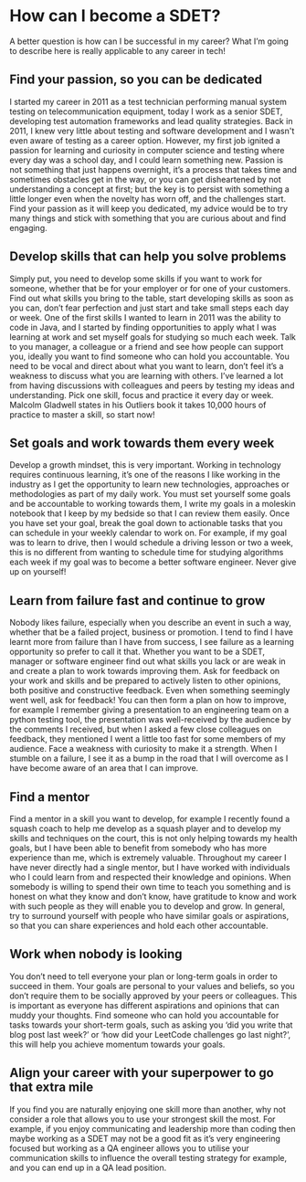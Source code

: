 # How can I become a SDET?

A better question is how can I be successful in my career? 
What I’m going to describe here is really applicable to any career in tech!

## Find your passion, so you can be dedicated

I started my career in 2011 as a test technician performing manual system testing on telecommunication equipment, 
today I work as a senior SDET, developing test automation frameworks and lead quality strategies. 
Back in 2011, I knew very little about testing and software development and I wasn't even aware of testing as a career 
option. However, my first job ignited a passion for learning and curiosity in computer science and testing where every 
day was a school day, and I could learn something new. Passion is not something that just happens overnight, 
it’s a process that takes time and sometimes obstacles get in the way, or you can get disheartened by not understanding 
a concept at first; but the key is to persist with something a little longer even when the novelty has worn off, and 
the challenges start. Find your passion as it will keep you dedicated, my advice would be to try many things and stick 
with something that you are curious about and find engaging.

## Develop skills that can help you solve problems

Simply put, you need to develop some skills if you want to work for someone, whether that be for your employer or for 
one of your customers. Find out what skills you bring to the table, start developing skills as soon as you can, don’t 
fear perfection and just start and take small steps each day or week. One of the first skills I wanted to learn in 2011 
was the ability to code in Java, and I started by finding opportunities to apply what I was learning at work and set 
myself goals for studying so much each week. Talk to you manager, a colleague or a friend and see how people can support 
you, ideally you want to find someone who can hold you accountable. You need to be vocal and direct about what you want 
to learn, don’t feel it’s a weakness to discuss what you are learning with others. I’ve learned a lot from having 
discussions with colleagues and peers by testing my ideas and understanding. Pick one skill, focus and practice it every 
day or week. 
Malcolm Gladwell states in his Outliers book it takes 10,000 hours of practice to master a skill, so start now!

## Set goals and work towards them every week

Develop a growth mindset, this is very important. Working in technology requires continuous learning, it’s one of the 
reasons I like working in the industry as I get the opportunity to learn new technologies, approaches or methodologies 
as part of my daily work. You must set yourself some goals and be accountable to working towards them, I write my goals 
in a moleskin notebook that I keep by my bedside so that I can review them easily. Once you have set your goal, break 
the goal down to actionable tasks that you can schedule in your weekly calendar to work on. For example, if my goal was 
to learn to drive, then I would schedule a driving lesson or two a week, this is no different from wanting to schedule 
time for studying algorithms each week if my goal was to become a better software engineer. Never give up on yourself!

## Learn from failure fast and continue to grow

Nobody likes failure, especially when you describe an event in such a way, whether that be a failed project, business or 
promotion. I tend to find I have learnt more from failure than I have from success, I see failure as a learning 
opportunity so prefer to call it that.
Whether you want to be a SDET, manager or software engineer find out what skills you lack or are weak in and create a 
plan to work towards improving them. Ask for feedback on your work and skills and be prepared to actively listen to 
other opinions, both positive and constructive feedback. Even when something seemingly went well, ask for feedback! 
You can then form a plan on how to improve, for example I remember giving a presentation to an engineering team on a 
python testing tool, the presentation was well-received by the audience by the comments I received, but when I asked a 
few close colleagues on feedback, they mentioned I went a little too fast for some members of my audience.
Face a weakness with curiosity to make it a strength. When I stumble on a failure, I see it as a bump in the road that I
will overcome as I have become aware of an area that I can improve.

## Find a mentor
Find a mentor in a skill you want to develop, for example I recently found a squash coach to help me develop as a squash
player and to develop my skills and techniques on the court, this is not only helping towards my health goals, but I 
have been able to benefit from somebody who has more experience than me, which is extremely valuable. Throughout my 
career I have never directly had a single mentor, but I have worked with individuals who I could learn from and 
respected their knowledge and opinions. When somebody is willing to spend their own time to teach you something and is 
honest on what they know and don’t know, have gratitude to know and work with such people as they will enable you to 
develop and grow. In general, try to surround yourself with people who have similar goals or aspirations, so that you 
can share experiences and hold each other accountable.

## Work when nobody is looking
You don’t need to tell everyone your plan or long-term goals in order to succeed in them. Your goals are personal to 
your values and beliefs, so you don’t require them to be socially approved by your peers or colleagues. 
This is important as everyone has different aspirations and opinions that can muddy your thoughts. 
Find someone who can hold you accountable for tasks towards your short-term goals, such as asking you ‘did you write 
that blog post last week?’ or ‘how did your LeetCode challenges go last night?’, this will help you achieve momentum 
towards your goals.

## Align your career with your superpower to go that extra mile
If you find you are naturally enjoying one skill more than another, why not consider a role that allows you to use your 
strongest skill the most. For example, if you enjoy communicating and leadership more than coding then maybe working as 
a SDET may not be a good fit as it’s very engineering focused but working as a QA engineer allows you to utilise your 
communication skills to influence the overall testing strategy for example, and you can end up in a QA lead position.
